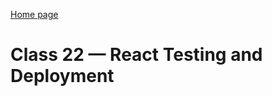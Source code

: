 [Home page](https://henok-6411.github.io/Reading-notes/)

# Class 22 — React Testing and Deployment 

